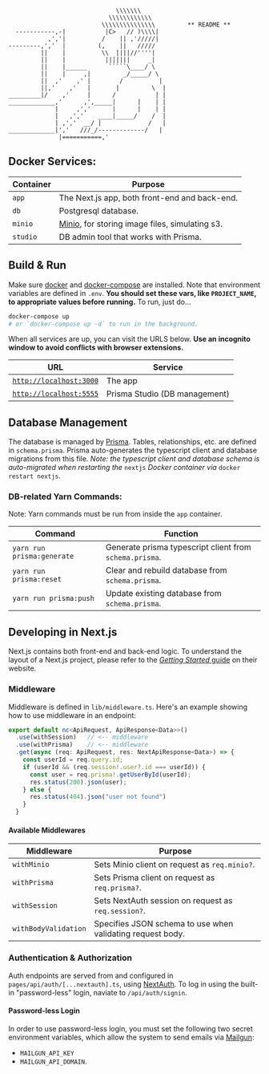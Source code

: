 ``````
                              \\\\\\\
                            \\\\\\\\\\\\
                          \\\\\\\\\\\\\\\         ** README **
  -----------,-|           |C>   // )\\\\|
           ,','|          /    || ,'/////|
---------,','  |         (,    ||   /////
         ||    |          \\  ||||//''''|
         ||    |           |||||||     _|
         ||    |______      `````\____/ \
         ||    |     ,|         _/_____/ \
         ||  ,'    ,' |        /          |
         ||,'    ,'   |       |         \  |
_________|/    ,'     |      /           | |
_____________,'      ,',_____|      |    | |
             |     ,','      |      |    | |
             |   ,','    ____|_____/    /  |
             | ,','  __/ |             /   |
_____________|','   ///_/-------------/   |
              |===========,'
``````

## Docker Services:

| Container | Purpose                                                           |
| --------- | ----------------------------------------------------------------- |
| `app`     | The Next.js app, both front-end and back-end.                     |
| `db`      | Postgresql database.                                              |
| `minio`   | [Minio](https://min.io/), for storing image files, simulating s3. |
| `studio`  | DB admin tool that works with Prisma.                             |

## Build & Run

Make sure [docker](https://www.docker.com/) and [docker-compose](https://docs.docker.com/compose/) are installed. Note that environment variables are defined in `.env`. **You should set these vars, like `PROJECT_NAME`, to appropriate values before running.** To run, just do...

```sh
docker-compose up
# or `docker-compose up -d` to run in the background.
```

When all services are up, you can visit the URLS below. **Use an incognito window to avoid conflicts with browser extensions.**

| URL                                              | Service                       |
| ------------------------------------------------ | ----------------------------- |
| [`http://localhost:3000`](http://localhost:3000) | The app                       |
| [`http://localhost:5555`](http://localhost:5555) | Prisma Studio (DB management) |

## Database Management

The database is managed by [Prisma](https://www.prisma.io/). Tables, relationships, etc. are defined in `schema.prisma`. Prisma auto-generates the typescript client and database migrations from this file. _Note: the typescript client and database schema is auto-migrated when restarting the_ `nextjs` _Docker container via_ `docker restart nextjs`.

### DB-related Yarn Commands:

Note: Yarn commands must be run from inside the `app` container.

| Command                    | Function                                                |
| -------------------------- | ------------------------------------------------------- |
| `yarn run prisma:generate` | Generate prisma typescript client from `schema.prisma`. |
| `yarn run prisma:reset`    | Clear and rebuild database from `schema.prisma`.        |
| `yarn run prisma:push`     | Update existing database from `schema.prisma`.          |

## Developing in Next.js

Next.js contains both front-end and back-end logic. To understand the layout of a Next.js project, please refer to the [_Getting Started_ guide](https://nextjs.org/docs/getting-started) on their website.

### Middleware

Middleware is defined in `lib/middleware.ts`. Here's an example showing how to use middleware in an endpoint:

```typescript
export default nc<ApiRequest, ApiResponse<Data>>()
  .use(withSession)   // <-- middleware
  .use(withPrisma)    // <-- middleware
  .get(async (req: ApiRequest, res: NextApiResponse<Data>) => {
    const userId = req.query.id;
    if (userId && (req.session!.user?.id === userId)) {
      const user = req.prisma!.getUserById(userId);
      res.status(200).json(user);
    } else {
      res.status(404).json("user not found")
    }
  }
```

#### Available Middlewares

| Middleware           | Purpose                                                    |
| -------------------- | ---------------------------------------------------------- |
| `withMinio`          | Sets Minio client on request as `req.minio?`.              |
| `withPrisma`         | Sets Prisma client on request as `req.prisma?`.            |
| `withSession`        | Sets NextAuth session on request as `req.session?`.        |
| `withBodyValidation` | Specifies JSON schema to use when validating request body. |

### Authentication & Authorization

Auth endpoints are served from and configured in `pages/api/auth/[...nextauth].ts`, using [NextAuth](https://next-auth.js.org/). To log in using the built-in "password-less" login, naviate to `/api/auth/signin`.

#### Password-less Login

In order to use password-less login, you must set the following two secret environment variables, which allow the system to send emails via [Mailgun](https://www.mailgun.com/):

- `MAILGUN_API_KEY`
- `MAILGUN_API_DOMAIN`.
